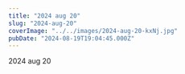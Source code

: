 ```yaml
---
title: "2024 aug 20"
slug: "2024-aug-20"
coverImage: "../../images/2024-aug-20-kxNj.jpg"
pubDate: "2024-08-19T19:04:45.000Z"
---
```


2024 aug 20
